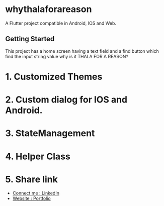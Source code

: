 # whythalaforareason

A Flutter project compatible in Android, IOS and Web.

## Getting Started

This project has a home screen having a text field and a find button which find the input string
value why is it THALA FOR A REASON?

# 1. Customized Themes

# 2. Custom dialog for IOS and Android.

# 3. StateManagement

# 4. Helper Class

# 5. Share link

- [Connect me : LinkedIn](https://www.linkedin.com/in/bhanitgaurav/)
- [Website : Portfolio](https://www.bhanitgaurav.com/)


